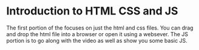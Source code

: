 # Introduction to HTML CSS and JS

The first portion of the focuses on just the html and css files. You can drag and drop the html file into a browser or open it using a websever. The JS portion is to go along with the video as well as show you some basic JS.